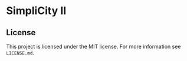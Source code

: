 # SimpliCity II


## License

This project is licensed under the MIT license. For more information see `LICENSE.md`.
